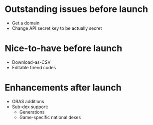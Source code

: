 # Outstanding issues before launch
- Get a domain
- Change API secret key to be actually secret

# Nice-to-have before launch
- Download-as-CSV
- Editable friend codes

# Enhancements after launch
- ORAS additions
- Sub-dex support:
    - Generations
    - Game-specific national dexes
